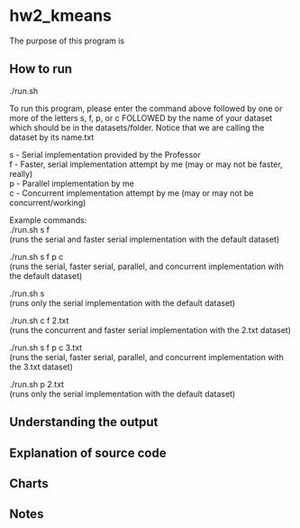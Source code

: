 # hw2_kmeans

The purpose of this program is 

## How to run

./run.sh 

To run this program, please enter the command above followed by one or more of the letters s, f, p, or c FOLLOWED by the name of your dataset which should be in the datasets/folder. Notice that we are calling the dataset by its name.txt

s - Serial implementation provided by the Professor  
f - Faster, serial implementation attempt by me (may or may not be faster, really)  
p - Parallel implementation by me  
c - Concurrent implementation attempt by me (may or may not be concurrent/working)  

Example commands:  
./run.sh s f  
(runs the serial and faster serial implementation with the default dataset)    

./run.sh s f p c  
(runs the serial, faster serial, parallel, and concurrent implementation with the default dataset)    

./run.sh s  
(runs only the serial implementation with the default dataset)  

./run.sh c f 2.txt  
(runs the concurrent and faster serial implementation with the 2.txt dataset)    

./run.sh s f p c 3.txt  
(runs the serial, faster serial, parallel, and concurrent implementation with the 3.txt dataset)    

./run.sh p 2.txt  
(runs only the serial implementation with the default dataset)   

## Understanding the output

## Explanation of source code



## Charts


## Notes

